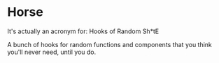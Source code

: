 # Horse

It's actually an acronym for: Hooks of Random Sh\*tE

A bunch of hooks for random functions and components that you think you'll never need, until you do.
